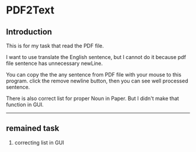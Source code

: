 # PDF2Text

## Introduction 
This is for my task that read the PDF file.

I want to use translate the English sentence, but I cannot do it because pdf file sentence has unnecessary newLine.

You can copy the the any sentence from PDF file with your mouse to this program.
click the remove newline button, then you can see well processed sentence.

There is also correct list for proper Noun in Paper. But I didn't make that function in GUI.


--------------
## remained task

 1. correcting list in GUI
